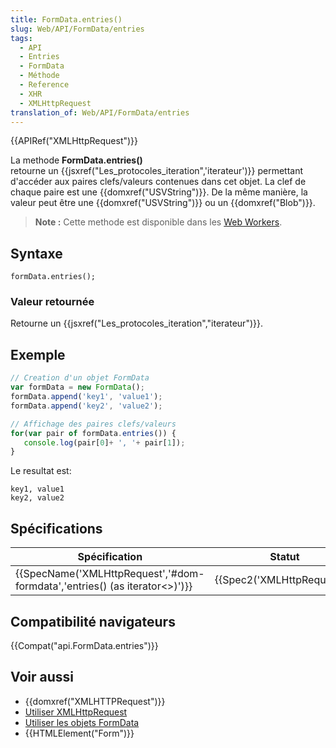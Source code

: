 ```yaml
---
title: FormData.entries()
slug: Web/API/FormData/entries
tags:
  - API
  - Entries
  - FormData
  - Méthode
  - Reference
  - XHR
  - XMLHttpRequest
translation_of: Web/API/FormData/entries
---
```

{{APIRef("XMLHttpRequest")}}

La methode **FormData.entries()** retourne un {{jsxref("Les_protocoles_iteration",'iterateur')}} permettant d'accéder aux paires clefs/valeurs contenues dans cet objet.
La clef de chaque paire est une {{domxref("USVString")}}. De la même manière, la valeur peut être une {{domxref("USVString")}} ou un {{domxref("Blob")}}.

> **Note :** Cette methode est disponible dans les [Web Workers](/fr/docs/Web/API/Web_Workers_API).

## Syntaxe

    formData.entries();

### Valeur retournée

Retourne un {{jsxref("Les_protocoles_iteration","iterateur")}}.

## Exemple

```js
// Creation d'un objet FormData
var formData = new FormData();
formData.append('key1', 'value1');
formData.append('key2', 'value2');

// Affichage des paires clefs/valeurs
for(var pair of formData.entries()) {
   console.log(pair[0]+ ', '+ pair[1]);
}
```

Le resultat est:

    key1, value1
    key2, value2

## Spécifications

| Spécification                                                                                                | Statut                               | Commentaire         |
| ------------------------------------------------------------------------------------------------------------ | ------------------------------------ | ------------------- |
| {{SpecName('XMLHttpRequest','#dom-formdata','entries() (as iterator&lt;&gt;)')}} | {{Spec2('XMLHttpRequest')}} | Définition initiale |

## Compatibilité navigateurs

{{Compat("api.FormData.entries")}}

## Voir aussi

- {{domxref("XMLHTTPRequest")}}
- [Utiliser XMLHttpRequest](/fr/docs/DOM/XMLHttpRequest/Using_XMLHttpRequest)
- [Utiliser les objets FormData](/fr/docs/Web/API/FormData/Utilisation_objets_FormData)
- {{HTMLElement("Form")}}
